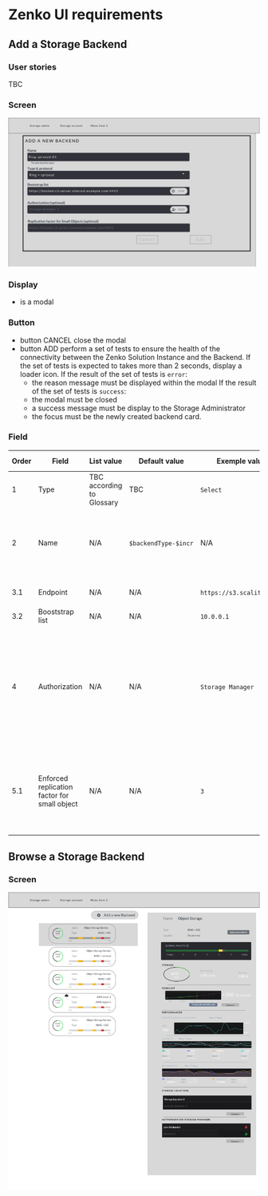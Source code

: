 # Zenko UI requirements
## Add a Storage Backend
### User stories
TBC

### Screen
![Storage Backend creation](../../sketch/preview/storage-backend-creation.png)

### Display
- is a modal

### Button
- button CANCEL close the modal
- button ADD perform a set of tests to ensure the health of the connectivity between the Zenko Solution Instance and the Backend.
  If the set of tests is expected to takes more than 2 seconds, display a loader icon.
  If the result of the set of tests is `error`:
  - the reason message must be displayed within the modal
  If the result of the set of tests is `success`:
  - the modal must be closed
  - a success message must be display to the Storage Administrator
  - the focus must be the newly created backend card.

### Field
Order|Field|List value|Default value|Exemple value|Frontend check|Mandatory|Helper|Comments
---|---|---|---|---|---|---|---|---
1|Type|TBC according to Glossary|TBC|`Select`|N/A|yes|TBD according to Glossary definition|- must be extract from Moonshot Glossary|
2|Name|N/A|`$backendType-$incr`|N/A|- must be unique<br>- number of character TBD by the developer|yes|will be used by the Solution Instance to identify the backend within the UI|- must be unique<br>- must be suggested|
3.1|Endpoint|N/A|N/A|`https://s3.scality.com/`|- must a URL or an IP|yes|||
3.2|Booststrap list|N/A|N/A|`10.0.0.1`|- must be an IP|yes||- is a list|
4|Authorization|N/A|N/A|`Storage Manager`|- must exist in the system|no||- is a list<br>- can allow the Storage Administrator to allow a Storage Manager to access the created backend<br>- must be auto-completed by the UI|
5.1|Enforced replication factor for small object|N/A|N/A|`3`|- must be an integer|no|If not defined, sproxyd default configuration will be used|- the example should be retrieve through sproxyd API using bootstrap list IP previouly entered

## Browse a Storage Backend
### Screen
![Storage Backend browser](../../sketch/preview/storage-backend-browser.png)
